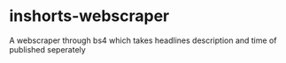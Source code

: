 # inshorts-webscraper
A webscraper through bs4 which takes headlines description and time of published seperately 
